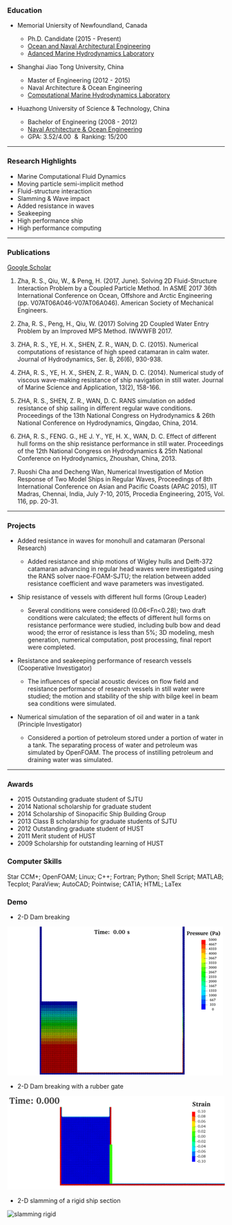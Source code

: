 
### Education
- Memorial Uniersity of Newfoundland, Canada  
  - Ph.D. Candidate (2015 - Present)
  - [Ocean and Naval Architectural Engineering](https://www.mun.ca/engineering/ona/)
  - [Adanced Marine Hydrodynamics Laboratory](http://www.engr.mun.ca/~qiuw/index_files/Page594.htm)

- Shanghai Jiao Tong University, China  
  - Master of Engineering (2012 - 2015) 
  - Naval Architecture & Ocean Engineering
  - [Computational Marine Hydrodynamics Laboratory](http://dcwan.sjtu.edu.cn/)
  
- Huazhong University of Science & Technology, China
  - Bachelor of Engineering (2008 - 2012) 
  - [Naval Architecture & Ocean Engineering](http://ch.hust.edu.cn/)
  - GPA: 3.52/4.00  &  Ranking: 15/200

---

### Research Highlights
- Marine Computational Fluid Dynamics
- Moving particle semi-implicit method
- Fluid-structure interaction 
- Slamming & Wave impact
- Added resistance in waves 
- Seakeeping
- High performance ship 
- High performance computing

---

### Publications
[Google Scholar](https://scholar.google.ca/citations?user=ha5zv8IAAAAJ&hl=en)


1. Zha, R. S., Qiu, W., & Peng, H. (2017, June). Solving 2D Fluid-Structure Interaction Problem by a Coupled Particle Method. In ASME 2017 36th International Conference on Ocean, Offshore and Arctic Engineering (pp. V07AT06A046-V07AT06A046). American Society of Mechanical Engineers.

2. Zha, R. S., Peng, H., Qiu, W. (2017) Solving 2D Coupled Water Entry Problem by an Improved MPS Method. IWWWFB 2017.

3. ZHA, R. S., YE, H. X., SHEN, Z. R., WAN, D. C. (2015). Numerical computations of resistance of high speed catamaran in calm water. Journal of Hydrodynamics, Ser. B, 26(6), 930-938.

4. ZHA, R. S., YE, H. X., SHEN, Z. R., WAN, D. C. (2014). Numerical study of viscous wave-making resistance of ship navigation in still water. Journal of Marine Science and Application, 13(2), 158-166.

5. ZHA, R. S., SHEN, Z. R., WAN, D. C. RANS simulation on added resistance of ship sailing in different regular wave conditions. Proceedings of the 13th National Congress on Hydrodynamics & 26th National Conference on Hydrodynamics, Qingdao, China, 2014.  

6. ZHA, R. S., FENG. G., HE J. Y., YE, H. X., WAN, D. C. Effect of different hull forms on the ship resistance performance in still water. Proceedings of the 12th National Congress on Hydrodynamics & 25th National Conference on Hydrodynamics, Zhoushan, China, 2013. 

7. Ruoshi Cha and Decheng Wan, Numerical Investigation of Motion Response of Two Model Ships in Regular Waves, Proceedings of 8th International Conference on Asian and Pacific Coasts (APAC 2015), IIT Madras, Chennai, India, July 7-10, 2015, Procedia Engineering, 2015, Vol. 116, pp. 20-31.

---

### Projects

- Added resistance in waves for monohull and catamaran (Personal Research)

  - Added resistance and ship motions of Wigley hulls and Delft-372 catamaran advancing in regular head waves were investigated using the RANS solver naoe-FOAM-SJTU; the relation between added resistance coefficient and wave parameters was investigated.

- Ship resistance of vessels with different hull forms (Group Leader)

  - Several conditions were considered (0.06<Fn<0.28); two draft conditions were calculated; the effects of different hull forms on resistance performance were studied, including bulb bow and dead wood; the error of resistance is less than 5%; 3D modeling, mesh generation, numerical computation, post processing, final report were completed. 

- Resistance and seakeeping performance of research vessels (Cooperative Investigator) 

  - The influences of special acoustic devices on flow field and resistance performance of research vessels in still water were studied; the motion and stability of the ship with bilge keel in beam sea conditions were simulated.

- Numerical simulation of the separation of oil and water in a tank (Principle Investigator)

  - Considered a portion of petroleum stored under a portion of water in a tank. The separating process of water and petroleum was simulated by OpenFOAM. The process of instilling petroleum and draining water was simulated. 

---

### Awards
- 2015  Outstanding graduate student of SJTU
- 2014  National scholarship for graduate student
- 2014  Scholarship of Sinopacific Ship Building Group  
- 2013  Class B scholarship for graduate students of SJTU
- 2012  Outstanding graduate student of HUST
- 2011  Merit student of HUST
- 2009  Scholarship for outstanding learning of HUST 

### Computer Skills
Star CCM+; OpenFOAM; Linux; C++; Fortran; Python; Shell Script; MATLAB; Tecplot; ParaView; AutoCAD; Pointwise; CATIA; HTML; LaTex
 
### Demo 

- 2-D Dam breaking

![Dam breaking](https://github.com/zharuosi/zharuosi.github.io/raw/master/resume/dambreaking.gif)

- 2-D Dam breaking with a rubber gate

![FSI](https://raw.githubusercontent.com/zharuosi/zharuosi.github.io/master/resume/db-rubber-multi.gif)

- 2-D slamming of a rigid ship section

![slamming rigid](https://raw.githubusercontent.com/zharuosi/zharuosi.github.io/master/resume/ship09-slamming2.gif)

